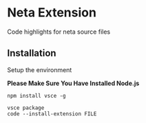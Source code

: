 # Neta Extension

Code highlights for neta source files

## Installation

Setup the environment

**Please Make Sure You Have Installed Node.js**

```shell
npm install vsce -g
```

```shell
vsce package
code --install-extension FILE
```